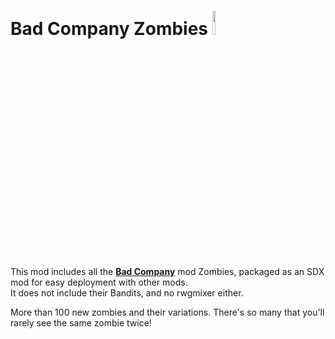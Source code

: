 <!--Read this in github to have all the visuals and formatting: https://github.com/manux32/7dtdSdxMods/tree/master/Manux_BadCompanyZombies-->
# Bad Company Zombies <a href="#"><img src="https://manux32.github.io/7dtd_miscImages/BadCompanyZombies_logo.jpg" width="10%" height="10%"></a>  

This mod includes all the [**Bad Company**](https://7daystodie.com/forums/showthread.php?52099-Bad-Company) mod Zombies, packaged as an SDX mod for easy deployment with other mods.  
It does not include their Bandits, and no rwgmixer either.  

More than 100 new zombies and their variations. There's so many that you'll rarely see the same zombie twice!
